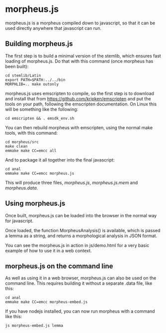 # morpheus.js

morpheus.js is a morpheus compiled down to javascript, so that it
can be used directly anywhere that javascript can run.

## Building morpheus.js

The first step is to build a minimal version of the stemlib, which
ensures fast loading of morpheus.js. Do that with this command (once
morpheus has been built):

```
cd stemlib/Latin
export PATH=$PATH:../../bin
MORPHLIB=.. make outonly
```

morpheus.js uses emscripten to compile, so the first step is to
download and install that from https://github.com/kripken/emscripten
and put the tools on your path, following the emscripten
documentation. On Linux this will be something like the following:

```
cd emscripten && . emsdk_env.sh
```

You can then rebuild morpheus with emscripten, using the normal make
tools, with this command:

```
cd morpheus/src
make clean
emmake make CC=emcc all
```

And to package it all together into the final javascript:

```
cd anal
emmake make CC=emcc morpheus.js
```

This will produce three files, *morpheus.js*, *morpheus.js.mem* and
*morpheus.data*.

## Using morpheus.js

Once built, morpheus.js can be loaded into the browser in the normal
way for javascript.

Once loaded, the function MorpheusAnalysis() is available, which is
passed a lemma as a string, and returns a morphological analysis in
JSON format.

You can see the morpheus.js in action in js/demo.html for a very
basic example of how to use it in a web context.

## morpheus.js on the command line

As well as using it in a web browser, morpheus.js can also be used
on the command line. This requires building it without a separate
.data file, like this:

```
cd anal
emmake make CC=emcc morpheus-embed.js
```

If you have nodejs installed, you can now run morpheus with a
command like this:

```
js morpheus-embed.js lemma
```
